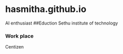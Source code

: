 # hasmitha.github.io
AI enthusiast
##Eduction
Sethu institute of technology
### Work place
Centizen
